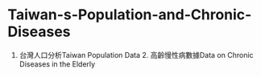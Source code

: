 # Taiwan-s-Population-and-Chronic-Diseases
1. 台灣人口分析Taiwan Population Data   2. 高齡慢性病數據Data on Chronic Diseases in the Elderly
